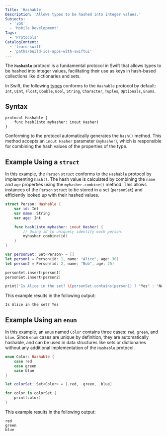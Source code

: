 ```yaml
---
Title: 'Hashable'
Description: 'Allows types to be hashed into integer values.'
Subjects:
  - 'iOS'
  - 'Mobile Development'
Tags:
  - 'Protocols'
CatalogContent:
  - 'learn-swift'
  - 'paths/build-ios-apps-with-swiftui'
---
```


The **`Hashable`** protocol is a fundamental protocol in Swift that allows types to be hashed into integer values, facilitating their use as keys in hash-based collections like dictionaries and sets.

In Swift, the following [types](https://www.codecademy.com/resources/docs/swift/data-types) conforms to the `Hashable` protocol by default: `Int`, `UInt`, `Float`, `Double`, `Bool`, `String`, `Character`, `Tuples`, `Optionals`, `Enums`.

## Syntax

```pseudo
protocol Hashable {
    func hash(into myhasher: inout Hasher)
}
```

Conforming to the protocol automatically generates the `hash()` method. This method accepts an `inout Hasher` parameter (`myhasher`), which is responsible for combining the hash values of the properties of the type.

## Example Using a `struct`

In this example, the `Person` `struct` conforms to the `Hashable` protocol by implementing `hash()`. The hash value is calculated by combining the `name` and `age` properties using the `myhasher.combine()` method. This allows instances of the `Person` `struct` to be stored in a set (`personSet`) and efficiently looked up with their hashed values.

```swift
struct Person: Hashable {
    var id: Int
    var name: String
    var age: Int

    func hash(into myhasher: inout Hasher) {
        // Using id to uniquely identify each person.
        myhasher.combine(id)
    }
}

var personSet: Set<Person> = []
let person1 = Person(id: 1, name: "Alice", age: 30)
let person2 = Person(id: 2, name: "Bob", age: 25)

personSet.insert(person1)
personSet.insert(person2)

print("Is Alice in the set? \(personSet.contains(person1) ? "Yes" : "No")")
```

This example results in the following output:

```shell
Is Alice in the set? Yes
```

## Example Using an `enum`

In this example, an `enum` named `Color` contains three cases: `red`, `green`, and `blue`. Since `enum` cases are unique by definition, they are automatically hashable, and can be used in data structures like sets or dictionaries without any additional implementation of the `Hashable` protocol.

```swift
enum Color: Hashable {
    case red
    case green
    case blue
}

let colorSet: Set<Color> = [.red, .green, .blue]

for color in colorSet {
    print(color)
}
```

This example results in the following output:

```shell
red
green
blue
```
